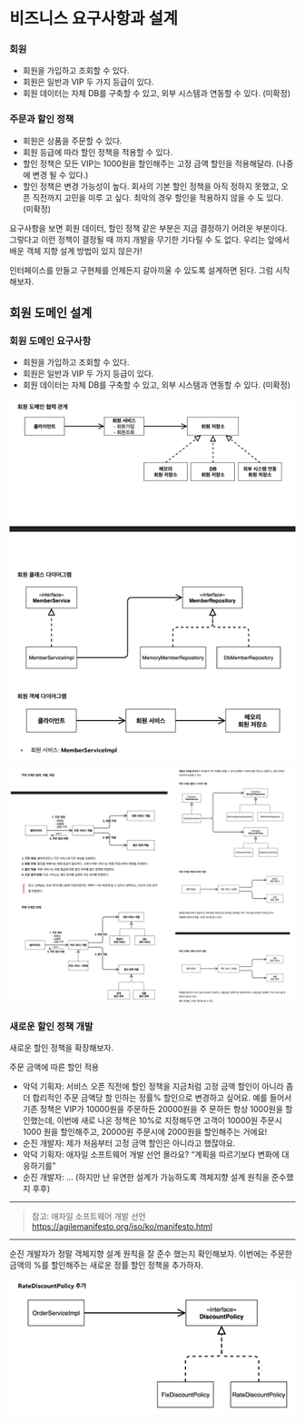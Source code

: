 # 비즈니스 요구사항과 설계
### 회원
 - 회원을 가입하고 조회할 수 있다.
 - 회원은 일반과 VIP 두 가지 등급이 있다.
 - 회원 데이터는 자체 DB를 구축할 수 있고, 외부 시스템과 연동할 수 있다. (미확정)

### 주문과 할인 정책
 - 회원은 상품을 주문할 수 있다.
 - 회원 등급에 따라 할인 정책을 적용할 수 있다.
 - 할인 정책은 모든 VIP는 1000원을 할인해주는 고정 금액 할인을 적용해달라. (나중에 변경 될 수 있다.)
 - 할인 정책은 변경 가능성이 높다. 회사의 기본 할인 정책을 아직 정하지 못했고, 오픈 직전까지 고민을 미루
고 싶다. 최악의 경우 할인을 적용하지 않을 수 도 있다. (미확정)

요구사항을 보면 회원 데이터, 할인 정책 같은 부분은 지금 결정하기 어려운 부분이다. 그렇다고 이런 정책이 결정될 때
까지 개발을 무기한 기다릴 수 도 없다. 우리는 앞에서 배운 객체 지향 설계 방법이 있지 않은가!

인터페이스를 만들고 구현체를 언제든지 갈아끼울 수 있도록 설계하면 된다. 그럼 시작해보자.

## 회원 도메인 설계

### 회원 도메인 요구사항
 - 회원을 가입하고 조회할 수 있다.
 - 회원은 일반과 VIP 두 가지 등급이 있다.
 - 회원 데이터는 자체 DB를 구축할 수 있고, 외부 시스템과 연동할 수 있다. (미확정)

![reference](referenceImg/reference.png)

![reference](referenceImg/reference2.png)

### 새로운 할인 정책 개발
새로운 할인 정책을 확장해보자.

주문 금액에 따른 할인 적용

- 악덕 기획자: 서비스 오픈 직전에 할인 정책을 지금처럼 고정 금액 할인이 아니라 좀 더 합리적인 주문 금액당 할
인하는 정률% 할인으로 변경하고 싶어요. 예를 들어서 기존 정책은 VIP가 10000원을 주문하든 20000원을 주
문하든 항상 1000원을 할인했는데, 이번에 새로 나온 정책은 10%로 지정해두면 고객이 10000원 주문시 1000
원을 할인해주고, 20000원 주문시에 2000원을 할인해주는 거에요!
- 순진 개발자: 제가 처음부터 고정 금액 할인은 아니라고 했잖아요.
- 악덕 기획자: 애자일 소프트웨어 개발 선언 몰라요? “계획을 따르기보다 변화에 대응하기를”
- 순진 개발자: … (하지만 난 유연한 설계가 가능하도록 객체지향 설계 원칙을 준수했지 후후)

- - -
> 참고: 애자일 소프트웨어 개발 선언 https://agilemanifesto.org/iso/ko/manifesto.html
- - -

순진 개발자가 정말 객체지향 설계 원칙을 잘 준수 했는지 확인해보자. 이번에는 주문한 금액의 %를 할인해주는 새로운
정률 할인 정책을 추가하자.

![reference](referenceImg/reference3.png)


